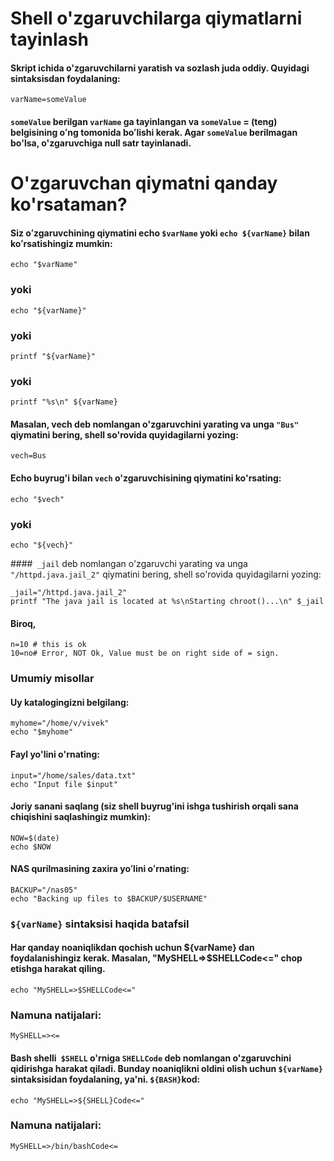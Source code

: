 # Shell o'zgaruvchilarga qiymatlarni tayinlash

#### Skript ichida o'zgaruvchilarni yaratish va sozlash juda oddiy. Quyidagi sintaksisdan foydalaning:

```
varName=someValue
```

#### ```someValue``` berilgan ```varName``` ga tayinlangan va ```someValue``` = (teng) belgisining oʻng tomonida boʻlishi kerak. Agar ```someValue``` berilmagan bo'lsa, o'zgaruvchiga null satr tayinlanadi.

# O'zgaruvchan qiymatni qanday ko'rsataman?

#### Siz oʻzgaruvchining qiymatini echo ```$varName``` yoki ```echo ${varName}``` bilan koʻrsatishingiz mumkin:

```
echo "$varName"
```

### yoki 

```
echo "${varName}"
```
### yoki 

```
printf "${varName}"
```
### yoki 


```
printf "%s\n" ${varName}
```

#### Masalan, vech deb nomlangan o'zgaruvchini yarating va unga ```"Bus"``` qiymatini bering, shell so'rovida quyidagilarni yozing:

```
vech=Bus
```

#### Echo buyrug'i bilan ```vech``` o'zgaruvchisining qiymatini ko'rsating:

```
echo "$vech"
```

### yoki

```
echo "${vech}"
```

####``` _jail``` deb nomlangan o'zgaruvchi yarating va unga ```"/httpd.java.jail_2"``` qiymatini bering, shell so'rovida quyidagilarni yozing:

```
_jail="/httpd.java.jail_2"
printf "The java jail is located at %s\nStarting chroot()...\n" $_jail
```

#### Biroq,

```
n=10 # this is ok
10=no# Error, NOT Ok, Value must be on right side of = sign.
```

### Umumiy misollar

#### Uy katalogingizni belgilang:


```
myhome="/home/v/vivek"
echo "$myhome"
```

#### Fayl yo'lini o'rnating:

```
input="/home/sales/data.txt"
echo "Input file $input"
```

#### Joriy sanani saqlang (siz shell buyrug'ini ishga tushirish orqali sana chiqishini saqlashingiz mumkin):

```
NOW=$(date)
echo $NOW
```

#### NAS qurilmasining zaxira yoʻlini oʻrnating:

```
BACKUP="/nas05"
echo "Backing up files to $BACKUP/$USERNAME"
```

### ```${varName}``` sintaksisi haqida batafsil

#### Har qanday noaniqlikdan qochish uchun ${varName} dan foydalanishingiz kerak. Masalan, "MySHELL=>$SHELLCode<=" chop etishga harakat qiling.

```
echo "MySHELL=>$SHELLCode<="
```

### Namuna natijalari:


```
MySHELL=><=
```

#### Bash shelli``` $SHELL``` o'rniga ```SHELLCode``` deb nomlangan o'zgaruvchini qidirishga harakat qiladi. Bunday noaniqlikni oldini olish uchun ```${varName}``` sintaksisidan foydalaning, ya'ni. ```${BASH}```kod:

```
echo "MySHELL=>${SHELL}Code<="
```

### Namuna natijalari:

```
MySHELL=>/bin/bashCode<=
```